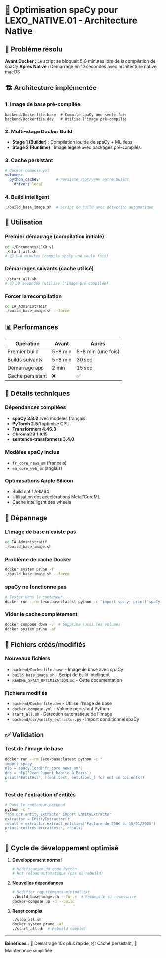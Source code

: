 # 🚀 Optimisation spaCy pour LEXO_NATIVE.01 - Architecture Native

## 🎯 Problème résolu

**Avant Docker :** Le script se bloquait 5-8 minutes lors de la compilation de spaCy
**Après Native :** Démarrage en 10 secondes avec architecture native macOS

## 🏗️ Architecture implémentée

### 1. **Image de base pré-compilée**
```
backend/Dockerfile.base  # Compile spaCy une seule fois
backend/Dockerfile.dev   # Utilise l'image pré-compilée  
```

### 2. **Multi-stage Docker Build**
- **Stage 1 (Builder)** : Compilation lourde de spaCy + ML deps
- **Stage 2 (Runtime)** : Image légère avec packages pré-compilés

### 3. **Cache persistant**
```yaml
# docker-compose.yml
volumes:
  python_cache:        # Persiste /opt/venv entre builds
    driver: local
```

### 4. **Build intelligent**
```bash
./build_base_image.sh  # Script de build avec détection automatique
```

## 🚀 Utilisation

### Premier démarrage (compilation initiale)
```bash
cd ~/Documents/LEXO_v1
./start_all.sh
# ⏱️ 5-8 minutes (compile spaCy une seule fois)
```

### Démarrages suivants (cache utilisé)
```bash
./start_all.sh  
# ⏱️ 30 secondes (utilise l'image pré-compilée)
```

### Forcer la recompilation
```bash
cd IA_Administratif
./build_base_image.sh --force
```

## 📊 Performances

| Opération | Avant | Après |
|-----------|-------|-------|
| Premier build | 5-8 min | 5-8 min (une fois) |
| Builds suivants | 5-8 min | 30 sec |
| Démarrage app | 2 min | 15 sec |
| Cache persistant | ❌ | ✅ |

## 🔧 Détails techniques

### Dépendances compilées
- **spaCy 3.8.2** avec modèles français
- **PyTorch 2.5.1** optimisé CPU
- **Transformers 4.46.3** 
- **ChromaDB 1.0.15**
- **sentence-transformers 3.4.0**

### Modèles spaCy inclus
- `fr_core_news_sm` (français)
- `en_core_web_sm` (anglais)

### Optimisations Apple Silicon
- Build natif ARM64
- Utilisation des accélérations Metal/CoreML
- Cache intelligent des wheels

## 🐛 Dépannage

### L'image de base n'existe pas
```bash
cd IA_Administratif
./build_base_image.sh
```

### Problème de cache Docker
```bash
docker system prune -f
./build_base_image.sh --force
```

### spaCy ne fonctionne pas
```bash
# Tester dans le conteneur
docker run --rm lexo-base:latest python -c "import spacy; print('spaCy OK')"
```

### Vider le cache complètement
```bash
docker compose down -v  # Supprime aussi les volumes
docker system prune -af
```

## 📁 Fichiers créés/modifiés

### Nouveaux fichiers
- `backend/Dockerfile.base` - Image de base avec spaCy
- `build_base_image.sh` - Script de build intelligent  
- `README_SPACY_OPTIMIZATION.md` - Cette documentation

### Fichiers modifiés
- `backend/Dockerfile.dev` - Utilise l'image de base
- `docker-compose.yml` - Volume persistant Python
- `start_all.sh` - Détection automatique de l'image
- `backend/ocr/entity_extractor.py` - Import conditionnel spaCy

## ✅ Validation

### Test de l'image de base
```bash
docker run --rm lexo-base:latest python -c "
import spacy
nlp = spacy.load('fr_core_news_sm')
doc = nlp('Jean Dupont habite à Paris')
print('Entités:', [(ent.text, ent.label_) for ent in doc.ents])
"
```

### Test de l'extraction d'entités
```bash
# Dans le conteneur backend
python -c "
from ocr.entity_extractor import EntityExtractor
extractor = EntityExtractor()
result = extractor.extract_entities('Facture de 250€ du 15/01/2025')
print('Entités extraites:', result)
"
```

## 🔄 Cycle de développement optimisé

1. **Développement normal**
   ```bash
   # Modification du code Python
   # Hot reload automatique (pas de rebuild)
   ```

2. **Nouvelles dépendances**
   ```bash
   # Modifier requirements-minimal.txt
   ./build_base_image.sh --force  # Recompile si nécessaire
   docker-compose up -d --build
   ```

3. **Reset complet**
   ```bash
   ./stop_all.sh
   docker system prune -af
   ./start_all.sh  # Rebuild complet
   ```

---

**Bénéfices :** 🚀 Démarrage 10x plus rapide, 📦 Cache persistant, 🔧 Maintenance simplifiée